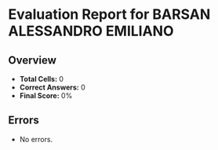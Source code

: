 # Evaluation Report for BARSAN ALESSANDRO EMILIANO

## Overview

- **Total Cells:** 0
- **Correct Answers:** 0
- **Final Score:** 0%

## Errors

- No errors.